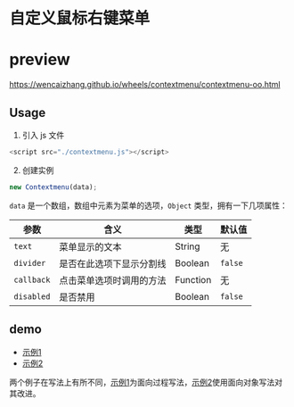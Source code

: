 # 自定义鼠标右键菜单

# preview

https://wencaizhang.github.io/wheels/contextmenu/contextmenu-oo.html

## Usage

1. 引入 js 文件

```js
<script src="./contextmenu.js"></script>
```

2. 创建实例

```js
new Contextmenu(data);
```

`data` 是一个数组，数组中元素为菜单的选项，`Object` 类型，拥有一下几项属性：

参数|含义|类型|默认值
---|---|---|---
`text`| 菜单显示的文本 | String | 无
`divider`| 是否在此选项下显示分割线 | Boolean | `false`
`callback`| 点击菜单选项时调用的方法 | Function | 无
`disabled`| 是否禁用 | Boolean | `false`

## demo

+ [示例1](https://wencaizhang.github.io/wheels/contextmenu/contextmenu.html)
+ [示例2](https://wencaizhang.github.io/wheels/contextmenu/contextmenu-oo.html)

两个例子在写法上有所不同，[示例1](https://wencaizhang.github.io/wheels/contextmenu/contextmenu.html)为面向过程写法，[示例2](https://wencaizhang.github.io/wheels/contextmenu/contextmenu-oo.html)使用面向对象写法对其改进。
